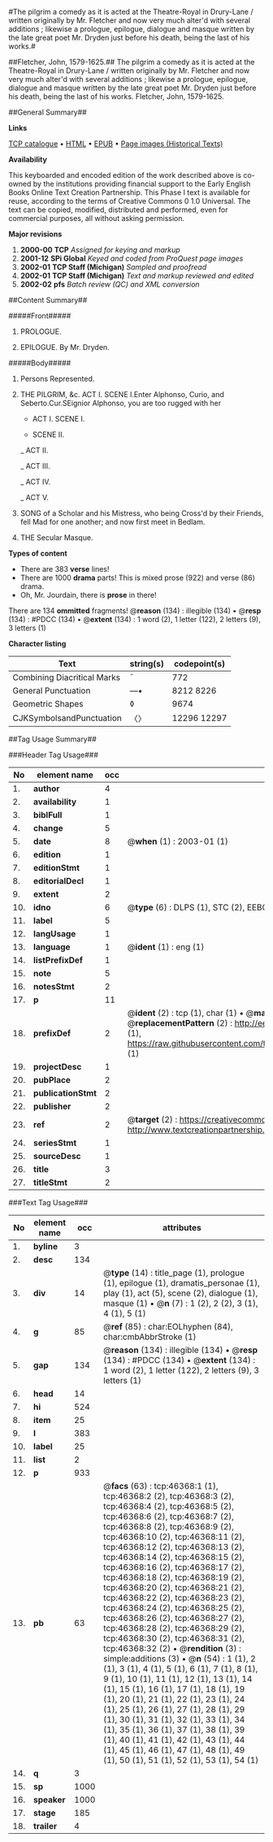 #The pilgrim a comedy as it is acted at the Theatre-Royal in Drury-Lane / written originally by Mr. Fletcher and now very much alter'd with several additions ; likewise a prologue, epilogue, dialogue and masque written by the late great poet Mr. Dryden just before his death, being the last of his works.#

##Fletcher, John, 1579-1625.##
The pilgrim a comedy as it is acted at the Theatre-Royal in Drury-Lane / written originally by Mr. Fletcher and now very much alter'd with several additions ; likewise a prologue, epilogue, dialogue and masque written by the late great poet Mr. Dryden just before his death, being the last of his works.
Fletcher, John, 1579-1625.

##General Summary##

**Links**

[TCP catalogue](http://www.ota.ox.ac.uk/tcp/)  • 
[HTML](http://tei.it.ox.ac.uk/tcp/Texts-HTML/free/A39/A39808.html)  • 
[EPUB](http://tei.it.ox.ac.uk/tcp/Texts-EPUB/free/A39/A39808.epub) • 
[Page images (Historical Texts)](https://data.historicaltexts.jisc.ac.uk/view?pubId=eebo-11132549e&pageId=eebo-11132549e-46368-1)

**Availability**

This keyboarded and encoded edition of the
	       work described above is co-owned by the institutions
	       providing financial support to the Early English Books
	       Online Text Creation Partnership. This Phase I text is
	       available for reuse, according to the terms of Creative
	       Commons 0 1.0 Universal. The text can be copied,
	       modified, distributed and performed, even for
	       commercial purposes, all without asking permission.

**Major revisions**

1. __2000-00__ __TCP__ *Assigned for keying and markup*
1. __2001-12__ __SPi Global__ *Keyed and coded from ProQuest page images*
1. __2002-01__ __TCP Staff (Michigan)__ *Sampled and proofread*
1. __2002-01__ __TCP Staff (Michigan)__ *Text and markup reviewed and edited*
1. __2002-02__ __pfs__ *Batch review (QC) and XML conversion*

##Content Summary##

#####Front#####

1. PROLOGUE.

1. EPILOGUE. By Mr. Dryden.

#####Body#####

1. Persons Represented.

1. THE PILGRIM, &c.
ACT I. SCENE I.Enter Alphonso, Curio, and Seberto.Cur.SEignior Alphonso, you are too rugged with her
      * ACT I. SCENE I.

      * SCENE II.

    _ ACT II.

    _ ACT III.

    _ ACT IV.

    _ ACT V.

1. SONG of a Scholar and his Mistress, who being Cross'd by their Friends, fell Mad for one another; and now first meet in Bedlam.

1. THE Secular Masque.

**Types of content**

  * There are 383 **verse** lines!
  * There are 1000 **drama** parts! This is mixed prose (922) and verse (86) drama.
  * Oh, Mr. Jourdain, there is **prose** in there!

There are 134 **ommitted** fragments! 
 @__reason__ (134) : illegible (134)  •  @__resp__ (134) : #PDCC (134)  •  @__extent__ (134) : 1 word (2), 1 letter (122), 2 letters (9), 3 letters (1)

**Character listing**


|Text|string(s)|codepoint(s)|
|---|---|---|
|Combining             Diacritical Marks|̄|772|
|General Punctuation|—•|8212 8226|
|Geometric Shapes|◊|9674|
|CJKSymbolsandPunctuation|〈〉|12296 12297|

##Tag Usage Summary##

###Header Tag Usage###

|No|element name|occ|attributes|
|---|---|---|---|
|1.|__author__|4||
|2.|__availability__|1||
|3.|__biblFull__|1||
|4.|__change__|5||
|5.|__date__|8| @__when__ (1) : 2003-01 (1)|
|6.|__edition__|1||
|7.|__editionStmt__|1||
|8.|__editorialDecl__|1||
|9.|__extent__|2||
|10.|__idno__|6| @__type__ (6) : DLPS (1), STC (2), EEBO-CITATION (1), OCLC (1), VID (1)|
|11.|__label__|5||
|12.|__langUsage__|1||
|13.|__language__|1| @__ident__ (1) : eng (1)|
|14.|__listPrefixDef__|1||
|15.|__note__|5||
|16.|__notesStmt__|2||
|17.|__p__|11||
|18.|__prefixDef__|2| @__ident__ (2) : tcp (1), char (1)  •  @__matchPattern__ (2) : ([0-9\-]+):([0-9IVX]+) (1), (.+) (1)  •  @__replacementPattern__ (2) : http://eebo.chadwyck.com/downloadtiff?vid=$1&page=$2 (1), https://raw.githubusercontent.com/textcreationpartnership/Texts/master/tcpchars.xml#$1 (1)|
|19.|__projectDesc__|1||
|20.|__pubPlace__|2||
|21.|__publicationStmt__|2||
|22.|__publisher__|2||
|23.|__ref__|2| @__target__ (2) : https://creativecommons.org/publicdomain/zero/1.0/ (1), http://www.textcreationpartnership.org/docs/. (1)|
|24.|__seriesStmt__|1||
|25.|__sourceDesc__|1||
|26.|__title__|3||
|27.|__titleStmt__|2||


###Text Tag Usage###

|No|element name|occ|attributes|
|---|---|---|---|
|1.|__byline__|3||
|2.|__desc__|134||
|3.|__div__|14| @__type__ (14) : title_page (1), prologue (1), epilogue (1), dramatis_personae (1), play (1), act (5), scene (2), dialogue (1), masque (1)  •  @__n__ (7) : 1 (2), 2 (2), 3 (1), 4 (1), 5 (1)|
|4.|__g__|85| @__ref__ (85) : char:EOLhyphen (84), char:cmbAbbrStroke (1)|
|5.|__gap__|134| @__reason__ (134) : illegible (134)  •  @__resp__ (134) : #PDCC (134)  •  @__extent__ (134) : 1 word (2), 1 letter (122), 2 letters (9), 3 letters (1)|
|6.|__head__|14||
|7.|__hi__|524||
|8.|__item__|25||
|9.|__l__|383||
|10.|__label__|25||
|11.|__list__|2||
|12.|__p__|933||
|13.|__pb__|63| @__facs__ (63) : tcp:46368:1 (1), tcp:46368:2 (2), tcp:46368:3 (2), tcp:46368:4 (2), tcp:46368:5 (2), tcp:46368:6 (2), tcp:46368:7 (2), tcp:46368:8 (2), tcp:46368:9 (2), tcp:46368:10 (2), tcp:46368:11 (2), tcp:46368:12 (2), tcp:46368:13 (2), tcp:46368:14 (2), tcp:46368:15 (2), tcp:46368:16 (2), tcp:46368:17 (2), tcp:46368:18 (2), tcp:46368:19 (2), tcp:46368:20 (2), tcp:46368:21 (2), tcp:46368:22 (2), tcp:46368:23 (2), tcp:46368:24 (2), tcp:46368:25 (2), tcp:46368:26 (2), tcp:46368:27 (2), tcp:46368:28 (2), tcp:46368:29 (2), tcp:46368:30 (2), tcp:46368:31 (2), tcp:46368:32 (2)  •  @__rendition__ (3) : simple:additions (3)  •  @__n__ (54) : 1 (1), 2 (1), 3 (1), 4 (1), 5 (1), 6 (1), 7 (1), 8 (1), 9 (1), 10 (1), 11 (1), 12 (1), 13 (1), 14 (1), 15 (1), 16 (1), 17 (1), 18 (1), 19 (1), 20 (1), 21 (1), 22 (1), 23 (1), 24 (1), 25 (1), 26 (1), 27 (1), 28 (1), 29 (1), 30 (1), 31 (1), 32 (1), 33 (1), 34 (1), 35 (1), 36 (1), 37 (1), 38 (1), 39 (1), 40 (1), 41 (1), 42 (1), 43 (1), 44 (1), 45 (1), 46 (1), 47 (1), 48 (1), 49 (1), 50 (1), 51 (1), 52 (1), 53 (1), 54 (1)|
|14.|__q__|3||
|15.|__sp__|1000||
|16.|__speaker__|1000||
|17.|__stage__|185||
|18.|__trailer__|4||

